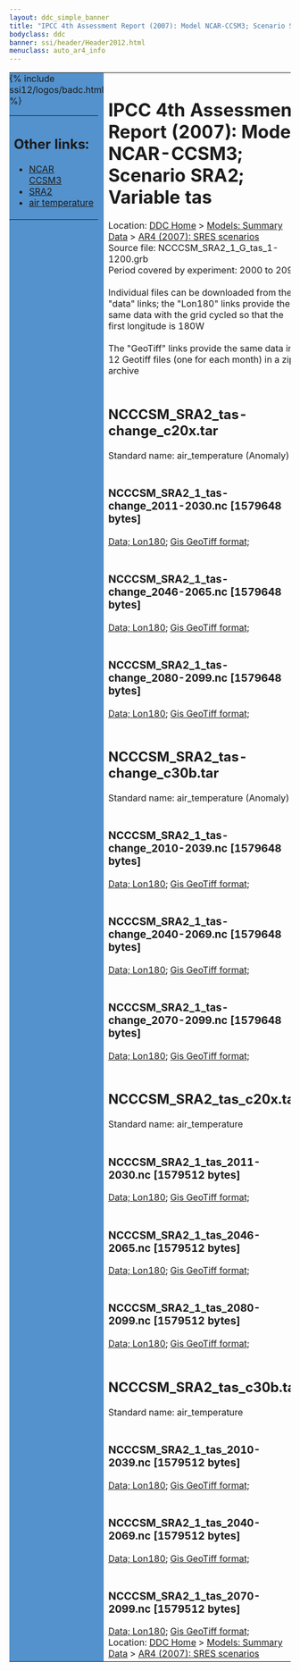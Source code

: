 ```yaml
---
layout: ddc_simple_banner
title: "IPCC 4th Assessment Report (2007): Model NCAR-CCSM3; Scenario SRA2; Variable tas"
bodyclass: ddc
banner: ssi/header/Header2012.html
menuclass: auto_ar4_info
---
```



<table width="100%" border="0" cellspacing="0" cellpadding="0" style="border-collapse: collapse;">
<tr style="margin:0;padding:0;border:0;">
<td style="margin:0;padding:0;border:0;height:1pt;width:150pt;background:#5492CD;" valign="top" >

<div id="lh-col2" class="auto_ar4_info">
<table class="menumain" bgcolor="#5492CD" cellspacing="0" width="100%" border="0">
<tr><td>
<h2> Other links:</h2>
<ul>
<li><a href="/auto/ar4/model-NCAR-CCSM3.html">NCAR<br/>CCSM3</a></li>
<li><a href="/auto/ar4/scenario-SRA2.html">SRA2</a></li>
<li><a href="/auto/ar4/var-air_temperature.html">air temperature</a></li>
</ul>
</td></tr>
{% include ssi12/logos/badc.html %}
</table>
</div>
</td>
<td><h1>IPCC 4th Assessment Report (2007): Model NCAR-CCSM3; Scenario SRA2; Variable tas</h1>

<!-- Breadcrumb1 -->
<div id="breadcrumb1" align="left">
Location: <a href="/index.html">DDC Home</a> > <a href="/sim/gcm_clim/">Models: Summary Data</a>
> <a href="/sim/gcm_clim/SRES_AR4/index.html">AR4 (2007): SRES scenarios</a>
</div>
<!-- End of Breadcrumb1 -->Source file: NCCCSM_SRA2_1_G_tas_1-1200.grb
<br/>
Period covered by experiment: 2000 to 2099<br/>
<br/>Individual files can be downloaded from the "data" links; the "Lon180" links provide the same data
         with the grid cycled so that the first longitude is 180W<br/>
<br/>The "GeoTiff" links provide the same data in 12 Geotiff files (one for each month)
          in a zip archive<br/>
<br/><h2>NCCCSM_SRA2_tas-change_c20x.tar</h2>
Standard name: air_temperature (Anomaly)<br>
<br/><h3>NCCCSM_SRA2_1_tas-change_2011-2030.nc [1579648 bytes]</h3>
<a href="/cgi-bin/downl/ar4_nc/tas/NCCCSM_SRA2_1_tas-change_2011-2030.nc">Data; </a><a href="/cgi-bin/downl/ar4_nc/tas/NCCCSM_SRA2_1_tas-change_2011-2030.cyto180.nc"> Lon180</a>; <a href="/cgi-bin/downl/ar4_tif/tas/NCCCSM_SRA2_1_tas-change_2011-2030.zip">Gis GeoTiff format; </a><br/>
<br/><h3>NCCCSM_SRA2_1_tas-change_2046-2065.nc [1579648 bytes]</h3>
<a href="/cgi-bin/downl/ar4_nc/tas/NCCCSM_SRA2_1_tas-change_2046-2065.nc">Data; </a><a href="/cgi-bin/downl/ar4_nc/tas/NCCCSM_SRA2_1_tas-change_2046-2065.cyto180.nc"> Lon180</a>; <a href="/cgi-bin/downl/ar4_tif/tas/NCCCSM_SRA2_1_tas-change_2046-2065.zip">Gis GeoTiff format; </a><br/>
<br/><h3>NCCCSM_SRA2_1_tas-change_2080-2099.nc [1579648 bytes]</h3>
<a href="/cgi-bin/downl/ar4_nc/tas/NCCCSM_SRA2_1_tas-change_2080-2099.nc">Data; </a><a href="/cgi-bin/downl/ar4_nc/tas/NCCCSM_SRA2_1_tas-change_2080-2099.cyto180.nc"> Lon180</a>; <a href="/cgi-bin/downl/ar4_tif/tas/NCCCSM_SRA2_1_tas-change_2080-2099.zip">Gis GeoTiff format; </a><br/>
<br/><h2>NCCCSM_SRA2_tas-change_c30b.tar</h2>
Standard name: air_temperature (Anomaly)<br>
<br/><h3>NCCCSM_SRA2_1_tas-change_2010-2039.nc [1579648 bytes]</h3>
<a href="/cgi-bin/downl/ar4_nc/tas/NCCCSM_SRA2_1_tas-change_2010-2039.nc">Data; </a><a href="/cgi-bin/downl/ar4_nc/tas/NCCCSM_SRA2_1_tas-change_2010-2039.cyto180.nc"> Lon180</a>; <a href="/cgi-bin/downl/ar4_tif/tas/NCCCSM_SRA2_1_tas-change_2010-2039.zip">Gis GeoTiff format; </a><br/>
<br/><h3>NCCCSM_SRA2_1_tas-change_2040-2069.nc [1579648 bytes]</h3>
<a href="/cgi-bin/downl/ar4_nc/tas/NCCCSM_SRA2_1_tas-change_2040-2069.nc">Data; </a><a href="/cgi-bin/downl/ar4_nc/tas/NCCCSM_SRA2_1_tas-change_2040-2069.cyto180.nc"> Lon180</a>; <a href="/cgi-bin/downl/ar4_tif/tas/NCCCSM_SRA2_1_tas-change_2040-2069.zip">Gis GeoTiff format; </a><br/>
<br/><h3>NCCCSM_SRA2_1_tas-change_2070-2099.nc [1579648 bytes]</h3>
<a href="/cgi-bin/downl/ar4_nc/tas/NCCCSM_SRA2_1_tas-change_2070-2099.nc">Data; </a><a href="/cgi-bin/downl/ar4_nc/tas/NCCCSM_SRA2_1_tas-change_2070-2099.cyto180.nc"> Lon180</a>; <a href="/cgi-bin/downl/ar4_tif/tas/NCCCSM_SRA2_1_tas-change_2070-2099.zip">Gis GeoTiff format; </a><br/>
<br/><h2>NCCCSM_SRA2_tas_c20x.tar</h2>
Standard name: air_temperature<br>
<br/><h3>NCCCSM_SRA2_1_tas_2011-2030.nc [1579512 bytes]</h3>
<a href="/cgi-bin/downl/ar4_nc/tas/NCCCSM_SRA2_1_tas_2011-2030.nc">Data; </a><a href="/cgi-bin/downl/ar4_nc/tas/NCCCSM_SRA2_1_tas_2011-2030.cyto180.nc"> Lon180</a>; <a href="/cgi-bin/downl/ar4_tif/tas/NCCCSM_SRA2_1_tas_2011-2030.zip">Gis GeoTiff format; </a><br/>
<br/><h3>NCCCSM_SRA2_1_tas_2046-2065.nc [1579512 bytes]</h3>
<a href="/cgi-bin/downl/ar4_nc/tas/NCCCSM_SRA2_1_tas_2046-2065.nc">Data; </a><a href="/cgi-bin/downl/ar4_nc/tas/NCCCSM_SRA2_1_tas_2046-2065.cyto180.nc"> Lon180</a>; <a href="/cgi-bin/downl/ar4_tif/tas/NCCCSM_SRA2_1_tas_2046-2065.zip">Gis GeoTiff format; </a><br/>
<br/><h3>NCCCSM_SRA2_1_tas_2080-2099.nc [1579512 bytes]</h3>
<a href="/cgi-bin/downl/ar4_nc/tas/NCCCSM_SRA2_1_tas_2080-2099.nc">Data; </a><a href="/cgi-bin/downl/ar4_nc/tas/NCCCSM_SRA2_1_tas_2080-2099.cyto180.nc"> Lon180</a>; <a href="/cgi-bin/downl/ar4_tif/tas/NCCCSM_SRA2_1_tas_2080-2099.zip">Gis GeoTiff format; </a><br/>
<br/><h2>NCCCSM_SRA2_tas_c30b.tar</h2>
Standard name: air_temperature<br>
<br/><h3>NCCCSM_SRA2_1_tas_2010-2039.nc [1579512 bytes]</h3>
<a href="/cgi-bin/downl/ar4_nc/tas/NCCCSM_SRA2_1_tas_2010-2039.nc">Data; </a><a href="/cgi-bin/downl/ar4_nc/tas/NCCCSM_SRA2_1_tas_2010-2039.cyto180.nc"> Lon180</a>; <a href="/cgi-bin/downl/ar4_tif/tas/NCCCSM_SRA2_1_tas_2010-2039.zip">Gis GeoTiff format; </a><br/>
<br/><h3>NCCCSM_SRA2_1_tas_2040-2069.nc [1579512 bytes]</h3>
<a href="/cgi-bin/downl/ar4_nc/tas/NCCCSM_SRA2_1_tas_2040-2069.nc">Data; </a><a href="/cgi-bin/downl/ar4_nc/tas/NCCCSM_SRA2_1_tas_2040-2069.cyto180.nc"> Lon180</a>; <a href="/cgi-bin/downl/ar4_tif/tas/NCCCSM_SRA2_1_tas_2040-2069.zip">Gis GeoTiff format; </a><br/>
<br/><h3>NCCCSM_SRA2_1_tas_2070-2099.nc [1579512 bytes]</h3>
<a href="/cgi-bin/downl/ar4_nc/tas/NCCCSM_SRA2_1_tas_2070-2099.nc">Data; </a><a href="/cgi-bin/downl/ar4_nc/tas/NCCCSM_SRA2_1_tas_2070-2099.cyto180.nc"> Lon180</a>; <a href="/cgi-bin/downl/ar4_tif/tas/NCCCSM_SRA2_1_tas_2070-2099.zip">Gis GeoTiff format; </a><br/>
<!-- Breadcrumb2 -->
<div id="breadcrumb2" align="left">
Location: <a href="/index.html">DDC Home</a> > <a href="/sim/gcm_clim/">Models: Summary Data</a>
> <a href="/sim/gcm_clim/SRES_AR4/index.html">AR4 (2007): SRES scenarios</a>
</div>
<!-- End of Breadcrumb2 --></td></tr></table>

